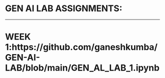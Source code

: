 <H1>GEN AI LAB ASSIGNMENTS:</H1>
<HR>
<H1>WEEK 1:https://github.com/ganeshkumba/GEN-AI-LAB/blob/main/GEN_AL_LAB_1.ipynb</H1>
